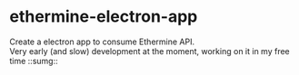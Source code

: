# ethermine-electron-app
Create a electron app to consume Ethermine API.  
Very early (and slow) development at the moment, working on it in my free time ::sumg::
